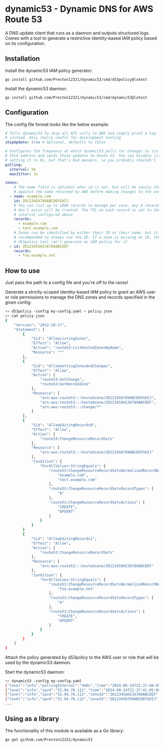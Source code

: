 # dynamic53 - Dynamic DNS for AWS Route 53

A DNS update client that runs as a daemon and outputs structured logs. Comes
with a tool to generate a restrictive identity-based IAM policy based on its
configuration.

## Installation

Install the dynamic53 IAM policy generator:

```
go install github.com/Preston12321/dynamic53/cmd/d53policy@latest
```

Install the dynamic53 daemon:

```
go install github.com/Preston12321/dynamic53/cmd/dynamic53@latest
```

## Configuration

The config file format looks like the below example:

```yaml
# Tells dynamic53 to skip all API calls to AWS and simply print a log line
# instead. Only really useful for development testing
skipUpdate: true # Optional, defaults to false

# Configures the frequency at which dynamic53 polls for changes to its public
# IPv4 address and sends those updates to Route 53. You can disable jitter by
# setting it to 0s, but that's bad manners, so you probably shouldn't
polling:
  interval: 5m
  maxJitter: 1s

zones:
    # The name field is optional when id is set, but will be sanity checked
    # against the name returned by AWS before making changes to the zone
  - name: example.com
    id: Z0123456789ABCDEFGHIJ
    # You can list up to 1000 records to manage per zone. Any A records that
    # don't exist will be created. The TTL on each record is set to the polling
    # interval configured above
    records:
      - example.com
      - test.example.com
    # Zones can be identified by either their ID or their name, but it's
    # recommended to always use the ID. If a zone is missing an ID, the
    # d53policy tool can't generate an IAM policy for it
  - id: Z012345GHIJ6789ABCDEF
    records:
      - foo.example.net
```

## How to use

Just pass the path to a config file and you're off to the races!

Generate a strictly-scoped identity-based IAM policy to grant an AWS user or
role permissions to manage the DNS zones and records specified in the given
config:

```bash
>> d53policy -config my-config.yaml > policy.json
>> cat policy.json
{
    "Version": "2012-10-17",
    "Statement": [
        {
            "Sid": "AllowListingZones",
            "Effect": "Allow",
            "Action": "route53:ListHostedZonesByName",
            "Resource": "*"
        },
        {
            "Sid": "AllowGettingZonesAndChanges",
            "Effect": "Allow",
            "Action": [
                "route53:GetChange",
                "route53:GetHostedZone"
            ],
            "Resource": [
                "arn:aws:route53:::hostedzone/Z0123456789ABCDEFGHIJ",
                "arn:aws:route53:::hostedzone/Z012345GHIJ6789ABCDEF",
                "arn:aws:route53:::change/*"
            ]
        },
        {
            "Sid": "AllowEditingRecords0",
            "Effect": "Allow",
            "Action": [
                "route53:ChangeResourceRecordSets"
            ],
            "Resource": [
                "arn:aws:route53:::hostedzone/Z0123456789ABCDEFGHIJ"
            ],
            "Condition": {
                "ForAllValues:StringEquals": {
                    "route53:ChangeResourceRecordSetsNormalizedRecordNames": [
                        "example.com",
                        "test.example.com"
                    ],
                    "route53:ChangeResourceRecordSetsRecordTypes": [
                        "A"
                    ],
                    "route53:ChangeResourceRecordSetsActions": [
                        "CREATE",
                        "UPSERT"
                    ]
                }
            }
        }
        {
            "Sid": "AllowEditingRecords1",
            "Effect": "Allow",
            "Action": [
                "route53:ChangeResourceRecordSets"
            ],
            "Resource": [
                "arn:aws:route53:::hostedzone/Z012345GHIJ6789ABCDEF"
            ],
            "Condition": {
                "ForAllValues:StringEquals": {
                    "route53:ChangeResourceRecordSetsNormalizedRecordNames": [
                        "foo.example.net"
                    ],
                    "route53:ChangeResourceRecordSetsRecordTypes": [
                        "A"
                    ],
                    "route53:ChangeResourceRecordSetsActions": [
                        "CREATE",
                        "UPSERT"
                    ]
                }
            }
        }
    ]
}
```

Attach the policy generated by d53policy to the AWS user or role that will be
used by the dynamic53 daemon.

Start the dynamic53 daemon:

```bash
>> dynamic53 -config my-config.yaml
{"level":"info","pollingInterval":"5m0s","time":"2024-09-24T22:37:40-05:00","message":"Starting dynamic53 daemon"}
{"level":"info","ipv4":"52.94.76.112","time":"2024-09-24T22:37:41-05:00","message":"Retrieved current public address"}
{"level":"info","ipv4":"52.94.76.112","zoneId":"Z012345GHIJ6789ABCDEF","zoneName":"","time":"2024-09-24T22:37:41-05:00","message":"Skipping hosted zone update"}
{"level":"info","ipv4":"52.94.76.112","zoneId":"Z0123456789ABCDEFGHIJ","zoneName":"example.com","time":"2024-09-24T22:37:41-05:00","message":"Skipping hosted zone update"}
...
```

## Using as a library

The functionality of this module is available as a Go library:

```
go get github.com/Preston12321/dynamic53
```
